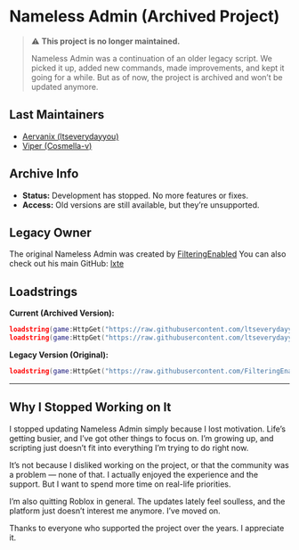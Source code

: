 # Nameless Admin (Archived Project)

> ⚠️ **This project is no longer maintained.**
>
> Nameless Admin was a continuation of an older legacy script. We picked it up, added new commands, made improvements, and kept it going for a while. But as of now, the project is archived and won’t be updated anymore.

## Last Maintainers

* [Aervanix (ltseverydayyou)](https://github.com/ltseverydayyou)
* [Viper (Cosmella-v)](https://github.com/Cosmella-v)

## Archive Info

* **Status:** Development has stopped. No more features or fixes.
* **Access:** Old versions are still available, but they’re unsupported.

## Legacy Owner

The original Nameless Admin was created by [FilteringEnabled](https://github.com/FilteringEnabled)
You can also check out his main GitHub: [lxte](https://github.com/lxte)

## Loadstrings

**Current (Archived Version):**

```lua
loadstring(game:HttpGet("https://raw.githubusercontent.com/ltseverydayyou/Nameless-Admin/main/Source.lua"))();
loadstring(game:HttpGet("https://raw.githubusercontent.com/ltseverydayyou/Nameless-Admin/main/NA%20testing.lua"))()
```

**Legacy Version (Original):**

```lua
loadstring(game:HttpGet("https://raw.githubusercontent.com/FilteringEnabled/NamelessAdmin/refs/heads/main/Source"))();
```

---

## Why I Stopped Working on It

I stopped updating Nameless Admin simply because I lost motivation. Life’s getting busier, and I’ve got other things to focus on. I’m growing up, and scripting just doesn’t fit into everything I’m trying to do right now.

It’s not because I disliked working on the project, or that the community was a problem — none of that. I actually enjoyed the experience and the support. But I want to spend more time on real-life priorities.

I’m also quitting Roblox in general. The updates lately feel soulless, and the platform just doesn’t interest me anymore. I’ve moved on.

Thanks to everyone who supported the project over the years. I appreciate it.